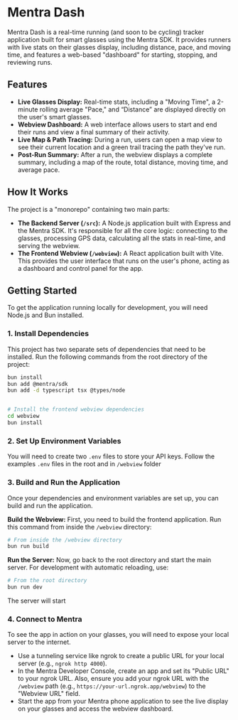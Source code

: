 # Mentra Dash

Mentra Dash is a real-time running (and soon to be cycling) tracker application built for smart glasses using the Mentra SDK. It provides runners with live stats on their glasses display, including distance, pace, and moving time, and features a web-based "dashboard" for starting, stopping, and reviewing runs.

## Features

*   **Live Glasses Display:** Real-time stats, including a "Moving Time", a 2-minute rolling average "Pace," and “Distance” are displayed directly on the user's smart glasses.
*   **Webview Dashboard:** A web interface allows users to start and end their runs and view a final summary of their activity.
*   **Live Map & Path Tracing:** During a run, users can open a map view to see their current location and a green trail tracing the path they've run.
*   **Post-Run Summary:** After a run, the webview displays a complete summary, including a map of the route, total distance, moving time, and average pace.

## How It Works

The project is a "monorepo" containing two main parts:

*   **The Backend Server (`/src`):** A Node.js application built with Express and the Mentra SDK. It's responsible for all the core logic: connecting to the glasses, processing GPS data, calculating all the stats in real-time, and serving the webview.
*   **The Frontend Webview (`/webview`):** A React application built with Vite. This provides the user interface that runs on the user's phone, acting as a dashboard and control panel for the app.

## Getting Started

To get the application running locally for development, you will need Node.js and Bun installed.

### 1. Install Dependencies

This project has two separate sets of dependencies that need to be installed. Run the following commands from the root directory of the project:

```bash
bun install
bun add @mentra/sdk
bun add -d typescript tsx @types/node


# Install the frontend webview dependencies
cd webview
bun install
```

### 2. Set Up Environment Variables

You will need to create two `.env` files to store your API keys.
Follow the examples `.env` files in the root and in `/webview` folder

### 3. Build and Run the Application

Once your dependencies and environment variables are set up, you can build and run the application.

**Build the Webview:** First, you need to build the frontend application. Run this command from inside the `/webview` directory:

```bash
# From inside the /webview directory
bun run build
```

**Run the Server:** Now, go back to the root directory and start the main server. For development with automatic reloading, use:

```bash
# From the root directory
bun run dev
```

The server will start

### 4. Connect to Mentra

To see the app in action on your glasses, you will need to expose your local server to the internet.

*   Use a tunneling service like ngrok to create a public URL for your local server (e.g., `ngrok http 4000`).
*   In the Mentra Developer Console, create an app and set its "Public URL" to your ngrok URL. Also, ensure you add your ngrok URL with the `/webview` path (e.g., `https://your-url.ngrok.app/webview`) to the "Webview URL" field.
*   Start the app from your Mentra phone application to see the live display on your glasses and access the webview dashboard.